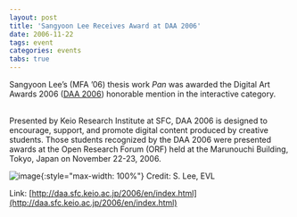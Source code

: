 ```yaml
---
layout: post
title: 'Sangyoon Lee Receives Award at DAA 2006'
date: 2006-11-22
tags: event
categories: events
tabs: true
---
```


Sangyoon Lee&rsquo;s (MFA &rsquo;06) thesis work <em>Pan</em> was awarded the Digital Art Awards 2006 (<a href="http://daa.sfc.keio.ac.jp/2006/index.html">DAA 2006</a>) honorable mention in the interactive category.<br><br>

Presented by Keio Research Institute at SFC, DAA 2006 is designed to encourage, support, and promote digital content produced by creative students. Those students recognized by the DAA 2006 were presented awards at the Open Research Forum (ORF) held at the Marunouchi Building, Tokyo, Japan on November 22-23, 2006.

![image](https://www.evl.uic.edu/output/originals/panimage.jpg-srcw.jpg){:style="max-width: 100%"}
Credit: S. Lee, EVL


Link: [http://daa.sfc.keio.ac.jp/2006/en/index.html](http://daa.sfc.keio.ac.jp/2006/en/index.html)
